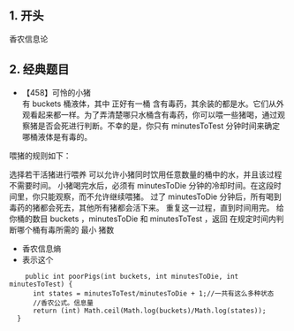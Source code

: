 ## 1. 开头  
香农信息论

## 2. 经典题目  
* 【458】可怜的小猪  
  有 buckets 桶液体，其中 正好有一桶 含有毒药，其余装的都是水。它们从外观看起来都一样。为了弄清楚哪只水桶含有毒药，你可以喂一些猪喝，通过观察猪是否会死进行判断。不幸的是，你只有 minutesToTest 分钟时间来确定哪桶液体是有毒的。

喂猪的规则如下：

选择若干活猪进行喂养
可以允许小猪同时饮用任意数量的桶中的水，并且该过程不需要时间。
小猪喝完水后，必须有 minutesToDie 分钟的冷却时间。在这段时间里，你只能观察，而不允许继续喂猪。
过了 minutesToDie 分钟后，所有喝到毒药的猪都会死去，其他所有猪都会活下来。
重复这一过程，直到时间用完。
给你桶的数目 buckets ，minutesToDie 和 minutesToTest ，返回 在规定时间内判断哪个桶有毒所需的 最小 猪数 
  * 香农信息熵
  * 表示这个
  ```
      public int poorPigs(int buckets, int minutesToDie, int minutesToTest) {
        int states = minutesToTest/minutesToDie + 1;//一共有这么多种状态
        //香农公式。信息量
        return (int) Math.ceil(Math.log(buckets)/Math.log(states));
    }
  ```